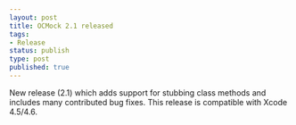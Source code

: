 ```yaml
---
layout: post
title: OCMock 2.1 released
tags:
- Release
status: publish
type: post
published: true
---
```

New release (2.1) which adds support for stubbing class methods and includes many contributed bug fixes. This release is compatible with Xcode 4.5/4.6.
